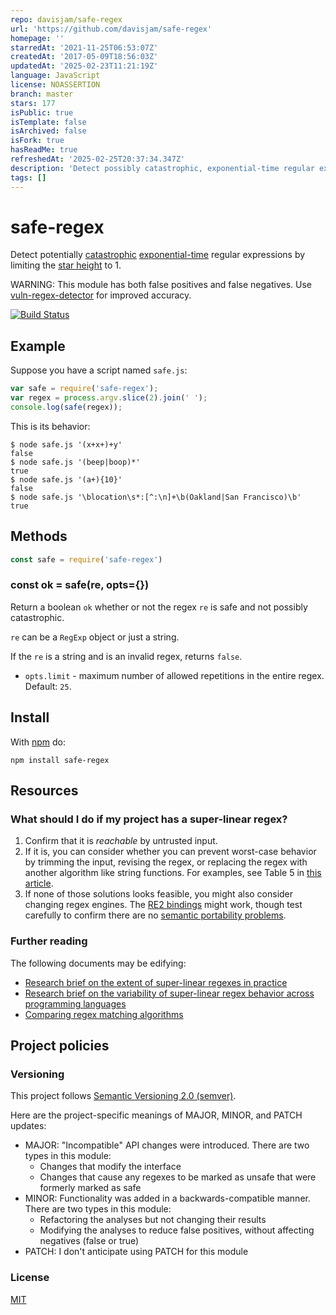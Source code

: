 ```yaml
---
repo: davisjam/safe-regex
url: 'https://github.com/davisjam/safe-regex'
homepage: ''
starredAt: '2021-11-25T06:53:07Z'
createdAt: '2017-05-09T18:56:03Z'
updatedAt: '2025-02-23T11:21:19Z'
language: JavaScript
license: NOASSERTION
branch: master
stars: 177
isPublic: true
isTemplate: false
isArchived: false
isFork: true
hasReadMe: true
refreshedAt: '2025-02-25T20:37:34.347Z'
description: 'Detect possibly catastrophic, exponential-time regular expressions'
tags: []
---
```


# safe-regex

Detect potentially
[catastrophic](http://regular-expressions.mobi/catastrophic.html)
[exponential-time](http://perlgeek.de/blog-en/perl-tips/in-search-of-an-exponetial-regexp.html)
regular expressions by limiting the
[star height](https://en.wikipedia.org/wiki/Star_height) to 1.

WARNING: This module has both false positives and false negatives.
Use [vuln-regex-detector](https://github.com/davisjam/vuln-regex-detector) for improved accuracy.

[![Build Status](https://travis-ci.org/davisjam/safe-regex.svg?branch=master)](https://travis-ci.org/davisjam/safe-regex)

## Example

Suppose you have a script named `safe.js`:

``` js
var safe = require('safe-regex');
var regex = process.argv.slice(2).join(' ');
console.log(safe(regex));
```

This is its behavior:

```
$ node safe.js '(x+x+)+y'
false
$ node safe.js '(beep|boop)*'
true
$ node safe.js '(a+){10}'
false
$ node safe.js '\blocation\s*:[^:\n]+\b(Oakland|San Francisco)\b'
true
```

## Methods

``` js
const safe = require('safe-regex')
```

### const ok = safe(re, opts={})

Return a boolean `ok` whether or not the regex `re` is safe and not possibly
catastrophic.

`re` can be a `RegExp` object or just a string.

If the `re` is a string and is an invalid regex, returns `false`.

* `opts.limit` - maximum number of allowed repetitions in the entire regex.
Default: `25`.

## Install

With [npm](https://npmjs.org) do:

```
npm install safe-regex
```

## Resources

### What should I do if my project has a super-linear regex?

1. Confirm that it is *reachable* by untrusted input.
2. If it is, you can consider whether you can prevent worst-case behavior by trimming the input, revising the regex, or replacing the regex with another algorithm like string functions. For examples, see Table 5 in [this article](http://people.cs.vt.edu/davisjam/downloads/publications/DavisCoghlanServantLee-EcosystemREDOS-ESECFSE18.pdf).
3. If none of those solutions looks feasible, you might also consider changing regex engines. The [RE2 bindings](https://www.npmjs.com/package/re2) might work, though test carefully to confirm there are no [semantic portability problems](https://medium.com/@davisjam/why-arent-regexes-a-lingua-franca-esecfse19-a36348df3a2?source=friends_link&sk=d21be7f8f723e2080dc993385c6973d1).

### Further reading

The following documents may be edifying:

- [Research brief on the extent of super-linear regexes in practice](https://medium.com/@davisjam/introduction-987fdc4c7b0?source=friends_link&sk=ceefa4a4ca9617e08ab782c3b1580aea)
- [Research brief on the variability of super-linear regex behavior across programming languages](https://medium.com/@davisjam/why-arent-regexes-a-lingua-franca-esecfse19-a36348df3a2?source=friends_link&sk=d21be7f8f723e2080dc993385c6973d1)
- [Comparing regex matching algorithms](https://swtch.com/~rsc/regexp/regexp1.html)

## Project policies

### Versioning

This project follows [Semantic Versioning 2.0 (semver)](https://semver.org/).

Here are the project-specific meanings of MAJOR, MINOR, and PATCH updates:

- MAJOR: "Incompatible" API changes were introduced. There are two types in this module:
  - Changes that modify the interface
  - Changes that cause any regexes to be marked as unsafe that were formerly marked as safe
- MINOR: Functionality was added in a backwards-compatible manner. There are two types in this module:
  - Refactoring the analyses but not changing their results
  - Modifying the analyses to reduce false positives, without affecting negatives (false or true)
- PATCH: I don't anticipate using PATCH for this module

### License

[MIT](https://github.com/davisjam/safe-regex/blob/master/LICENSE)
